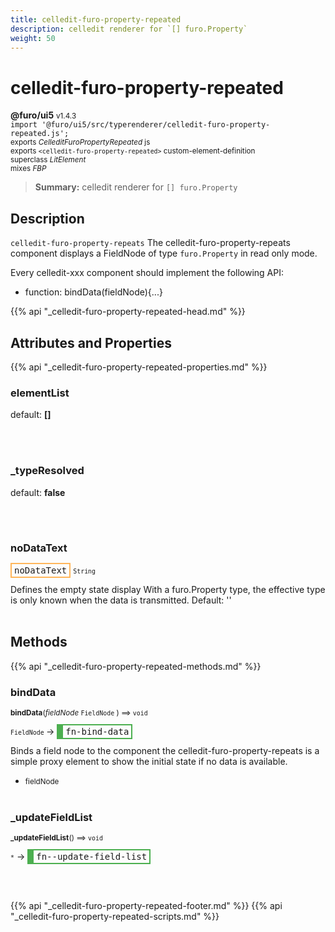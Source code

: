 ```yaml
---
title: celledit-furo-property-repeated
description: celledit renderer for `[] furo.Property`
weight: 50
---
```


# celledit-furo-property-repeated
**@furo/ui5** <small>v1.4.3</small>
<br>`import '@furo/ui5/src/typerenderer/celledit-furo-property-repeated.js';`<small>
<br>exports *CelleditFuroPropertyRepeated* js
<br>exports `<celledit-furo-property-repeated>` custom-element-definition
<br>superclass *LitElement*
<br> mixes *FBP*</small>

> **Summary:** celledit renderer for `[] furo.Property`

## Description

`celledit-furo-property-repeats`
The celledit-furo-property-repeats component displays a FieldNode of type `furo.Property` in read only mode.

Every celledit-xxx component should implement the following API:
- function: bindData(fieldNode){...}

{{% api "_celledit-furo-property-repeated-head.md" %}}

## Attributes and Properties
{{% api "_celledit-furo-property-repeated-properties.md" %}}





### **elementList**
default: **[]**</small>


<br><br>

### **_typeResolved**
default: **false**</small>


<br><br>

### **noDataText**

<span  style="border-width:2px; border-style: solid;border-color:  rgb(255, 182, 91);font-family:monospace; padding:2px 4px;">noDataText</span>
<small>`String` </small>

Defines the empty state display
With a furo.Property type, the effective type is only known when the data is transmitted.
Default: ''
<br><br>

## Methods
{{% api "_celledit-furo-property-repeated-methods.md" %}}


### **bindData**
<small>**bindData**(*fieldNode* `FieldNode` ) ⟹ `void`</small>

<small>`FieldNode` </small> →
<span  style="border-width:2px 2px 2px 10px; border-style: solid;border-color:  rgb(76, 175, 80);font-family:monospace; padding:2px 4px;">fn-bind-data</span>

Binds a field node to the component
the celledit-furo-property-repeats is a simple proxy element to show
the initial state if no data is available.

- <small>fieldNode </small>
<br><br>

### **_updateFieldList**
<small>**_updateFieldList**() ⟹ `void`</small>

<small>`*`</small> →
<span  style="border-width:2px 2px 2px 10px; border-style: solid;border-color:  rgb(76, 175, 80);font-family:monospace; padding:2px 4px;">fn--update-field-list</span>



<br><br>







{{% api "_celledit-furo-property-repeated-footer.md" %}}
{{% api "_celledit-furo-property-repeated-scripts.md" %}}

